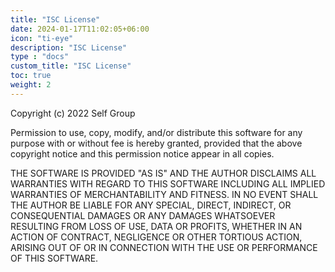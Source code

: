```yaml
---
title: "ISC License"
date: 2024-01-17T11:02:05+06:00
icon: "ti-eye"
description: "ISC License"
type : "docs"
custom_title: "ISC License"
toc: true
weight: 2
---
```


Copyright (c) 2022 Self Group

Permission to use, copy, modify, and/or distribute this software for any purpose with or without fee is hereby granted, provided that the above copyright notice and this permission notice appear in all copies.

THE SOFTWARE IS PROVIDED "AS IS" AND THE AUTHOR DISCLAIMS ALL WARRANTIES WITH REGARD TO THIS SOFTWARE INCLUDING ALL IMPLIED WARRANTIES OF MERCHANTABILITY AND FITNESS. IN NO EVENT SHALL THE AUTHOR BE LIABLE FOR ANY SPECIAL, DIRECT, INDIRECT, OR CONSEQUENTIAL DAMAGES OR ANY DAMAGES WHATSOEVER RESULTING FROM LOSS OF USE, DATA OR PROFITS, WHETHER IN AN ACTION OF CONTRACT, NEGLIGENCE OR OTHER TORTIOUS ACTION, ARISING OUT OF OR IN CONNECTION WITH THE USE OR PERFORMANCE OF THIS SOFTWARE.